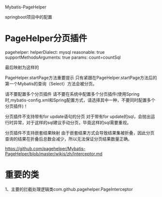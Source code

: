 Mybatis-PageHelper


springboot项目中的配置

# PageHelper分页插件
pagehelper:
  helperDialect: mysql
  reasonable: true
  supportMethodsArguments: true
  params: count=countSql

  <plugins>
        <plugin interceptor="com.github.pagehelper.PageInterceptor">
            <property name="helperDialect" value="mysql"/>
            <property name="offsetAsPageNum" value="true"/>
            <property name="rowBoundsWithCount" value="true"/>
            <property name="pageSizeZero" value="true"/>
        </plugin>
    </plugins>

最后映射为这样的



PageHelper.startPage方法重要提示
只有紧跟在PageHelper.startPage方法后的第一个Mybatis的查询（Select）方法会被分页。

请不要配置多个分页插件
请不要在系统中配置多个分页插件(使用Spring时,mybatis-config.xml和Spring<bean>配置方式，请选择其中一种，不要同时配置多个分页插件)！

分页插件不支持带有for update语句的分页
对于带有for update的sql，会抛出运行时异常，对于这样的sql建议手动分页，毕竟这样的sql需要重视。

分页插件不支持嵌套结果映射
由于嵌套结果方式会导致结果集被折叠，因此分页查询的结果在折叠后总数会减少，所以无法保证分页结果数量正确。


https://github.com/pagehelper/Mybatis-PageHelper/blob/master/wikis/zh/Interceptor.md


# 重要的类

1、主要的拦截处理逻辑类com.github.pagehelper.PageInterceptor


